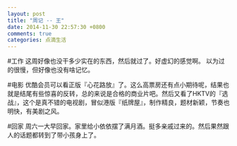 ```yaml
---
layout: post
title: "周记 -- 王"
date: 2014-11-30 22:57:30 +0800
comments: true
categories: 点滴生活
---
```

#工作
这周好像也没干多少实在的东西，然后就过了。好虚幻的感觉啊。
以为过的很慢，但好像也没有啥记忆。

#电影
优酷会员可以看正版『心花路放』了。这么高票房还有点小期待呢，结果也就是结尾有些惊喜的反转，总的来说是合格的商业片吧。然后又看了HKTV的『选战』，这个是真不错的电视剧，冒似港版『纸牌屋』，制作精良，题材新颖，节奏也明快，有美剧之风。

#回家
周六一大早回家。家里给小依依摆了满月酒。挺多亲戚过来的。然后果然跟人的话题都转到了带小孩身上了。
